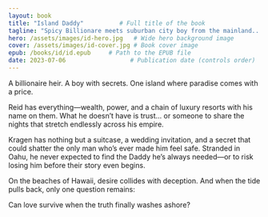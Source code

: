 ```yaml
---
layout: book
title: "Island Daddy"          # Full title of the book
tagline: "Spicy Billionare meets suburban city boy from the mainland... sparks actually do fly!"     # Subtitle, hook, or mood phrase
hero: /assets/images/id-hero.jpg   # Wide hero background image
cover: /assets/images/id-cover.jpg # Book cover image
epub: /books/id/id.epub     # Path to the EPUB file
date: 2023-07-06                  # Publication date (controls order)
---
```

A billionaire heir. A boy with secrets. One island where paradise comes with a price.

Reid has everything—wealth, power, and a chain of luxury resorts with his name on them. What he doesn’t have is trust… or someone to share the nights that stretch endlessly across his empire.

Kragen has nothing but a suitcase, a wedding invitation, and a secret that could shatter the only man who’s ever made him feel safe. Stranded in Oahu, he never expected to find the Daddy he’s always needed—or to risk losing him before their story even begins.

On the beaches of Hawaii, desire collides with deception. And when the tide pulls back, only one question remains:

Can love survive when the truth finally washes ashore?
